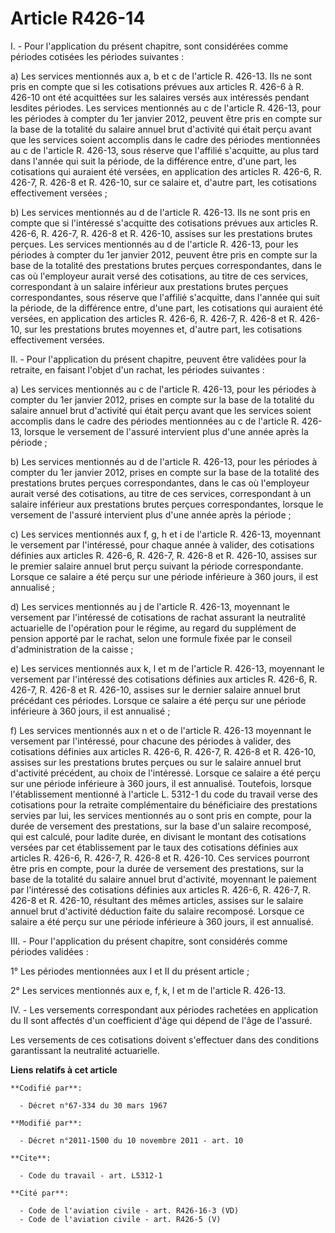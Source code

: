 # Article R426-14

I. - Pour l'application du présent chapitre, sont considérées comme périodes cotisées les périodes suivantes :

a) Les services mentionnés aux a, b et c de l'article R. 426-13. Ils ne sont pris en compte que si les cotisations prévues
aux articles R. 426-6 à R. 426-10 ont été acquittées sur les salaires versés aux intéressés pendant lesdites périodes. Les
services mentionnés au c de l'article R. 426-13, pour les périodes à compter du 1er janvier 2012, peuvent être pris en compte
sur la base de la totalité du salaire annuel brut d'activité qui était perçu avant que les services soient accomplis dans le
cadre des périodes mentionnées au c de l'article R. 426-13, sous réserve que l'affilié s'acquitte, au plus tard dans l'année
qui suit la période, de la différence entre, d'une part, les cotisations qui auraient été versées, en application des
articles R. 426-6, R. 426-7, R. 426-8 et R. 426-10, sur ce salaire et, d'autre part, les cotisations effectivement versées ;

b) Les services mentionnés au d de l'article R. 426-13. Ils ne sont pris en compte que si l'intéressé s'acquitte des
cotisations prévues aux articles R. 426-6, R. 426-7, R. 426-8 et R. 426-10, assises sur les prestations brutes perçues. Les
services mentionnés au d de l'article R. 426-13, pour les périodes à compter du 1er janvier 2012, peuvent être pris en compte
sur la base de la totalité des prestations brutes perçues correspondantes, dans le cas où l'employeur aurait versé des
cotisations, au titre de ces services, correspondant à un salaire inférieur aux prestations brutes perçues correspondantes,
sous réserve que l'affilié s'acquitte, dans l'année qui suit la période, de la différence entre, d'une part, les cotisations
qui auraient été versées, en application des articles R. 426-6, R. 426-7, R. 426-8 et R. 426-10, sur les prestations brutes
moyennes et, d'autre part, les cotisations effectivement versées.

II. - Pour l'application du présent chapitre, peuvent être validées pour la retraite, en faisant l'objet d'un rachat, les
périodes suivantes :

a) Les services mentionnés au c de l'article R. 426-13, pour les périodes à compter du 1er janvier 2012, prises en compte sur
la base de la totalité du salaire annuel brut d'activité qui était perçu avant que les services soient accomplis dans le
cadre des périodes mentionnées au c de l'article R. 426-13, lorsque le versement de l'assuré intervient plus d'une année
après la période ;

b) Les services mentionnés au d de l'article R. 426-13, pour les périodes à compter du 1er janvier 2012, prises en compte sur
la base de la totalité des prestations brutes perçues correspondantes, dans le cas où l'employeur aurait versé des
cotisations, au titre de ces services, correspondant à un salaire inférieur aux prestations brutes perçues correspondantes,
lorsque le versement de l'assuré intervient plus d'une année après la période ;

c) Les services mentionnés aux f, g, h et i de l'article R. 426-13, moyennant le versement par l'intéressé, pour chaque année
à valider, des cotisations définies aux articles R. 426-6, R. 426-7, R. 426-8 et R. 426-10, assises sur le premier salaire
annuel brut perçu suivant la période correspondante. Lorsque ce salaire a été perçu sur une période inférieure à 360 jours,
il est annualisé ;

d) Les services mentionnés au j de l'article R. 426-13, moyennant le versement par l'intéressé de cotisations de rachat
assurant la neutralité actuarielle de l'opération pour le régime, au regard du supplément de pension apporté par le rachat,
selon une formule fixée par le conseil d'administration de la caisse ;

e) Les services mentionnés aux k, l et m de l'article R. 426-13, moyennant le versement par l'intéressé des cotisations
définies aux articles R. 426-6, R. 426-7, R. 426-8 et R. 426-10, assises sur le dernier salaire annuel brut précédant ces
périodes. Lorsque ce salaire a été perçu sur une période inférieure à 360 jours, il est annualisé ;

f) Les services mentionnés aux n et o de l'article R. 426-13 moyennant le versement par l'intéressé, pour chacune des
périodes à valider, des cotisations définies aux articles R. 426-6, R. 426-7, R. 426-8 et R. 426-10, assises sur les
prestations brutes perçues ou sur le salaire annuel brut d'activité précédent, au choix de l'intéressé. Lorsque ce salaire a
été perçu sur une période inférieure à 360 jours, il est annualisé. Toutefois, lorsque l'établissement mentionné à l'article
L. 5312-1 du code du travail verse des cotisations pour la retraite complémentaire du bénéficiaire des prestations servies
par lui, les services mentionnés au o sont pris en compte, pour la durée de versement des prestations, sur la base d'un
salaire recomposé, qui est calculé, pour ladite durée, en divisant le montant des cotisations versées par cet établissement
par le taux des cotisations définies aux articles R. 426-6, R. 426-7, R. 426-8 et R. 426-10. Ces services pourront être pris
en compte, pour la durée de versement des prestations, sur la base de la totalité du salaire annuel brut d'activité,
moyennant le paiement par l'intéressé des cotisations définies aux articles R. 426-6, R. 426-7, R. 426-8 et R. 426-10,
résultant des mêmes articles, assises sur le salaire annuel brut d'activité déduction faite du salaire recomposé. Lorsque ce
salaire a été perçu sur une période inférieure à 360 jours, il est annualisé.

III. - Pour l'application du présent chapitre, sont considérés comme périodes validées :

1° Les périodes mentionnées aux I et II du présent article ;

2° Les services mentionnés aux e, f, k, l et m de l'article R. 426-13.

IV. - Les versements correspondant aux périodes rachetées en application du II sont affectés d'un coefficient d'âge qui
dépend de l'âge de l'assuré.

Les versements de ces cotisations doivent s'effectuer dans des conditions garantissant la neutralité actuarielle.

**Liens relatifs à cet article**

	**Codifié par**:

	  - Décret n°67-334 du 30 mars 1967

	**Modifié par**:

	  - Décret n°2011-1500 du 10 novembre 2011 - art. 10

	**Cite**:

	  - Code du travail - art. L5312-1

	**Cité par**:

	  - Code de l'aviation civile - art. R426-16-3 (VD)
	  - Code de l'aviation civile - art. R426-5 (V)
